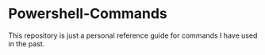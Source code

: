 # Powershell-Commands
This repository is just a personal reference guide for commands I have used in the past.
